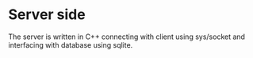 # Server side
The server is written in C++ connecting with client using sys/socket and interfacing with database using sqlite.
